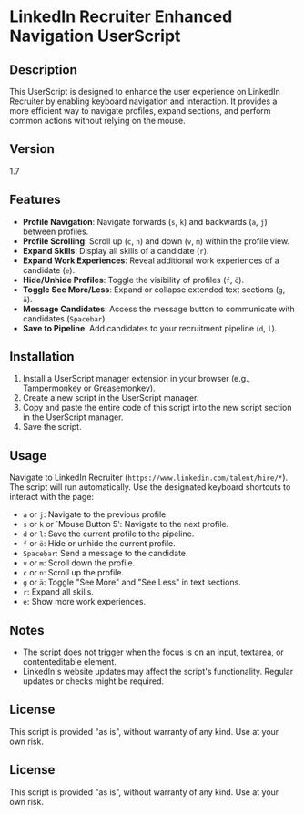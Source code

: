 # LinkedIn Recruiter Enhanced Navigation UserScript

## Description

This UserScript is designed to enhance the user experience on LinkedIn Recruiter by enabling keyboard navigation and interaction. It provides a more efficient way to navigate profiles, expand sections, and perform common actions without relying on the mouse.

## Version

1.7

## Features

- **Profile Navigation**: Navigate forwards (`s`, `k`) and backwards (`a`, `j`) between profiles.
- **Profile Scrolling**: Scroll up (`c`, `n`) and down (`v`, `m`) within the profile view.
- **Expand Skills**: Display all skills of a candidate (`r`).
- **Expand Work Experiences**: Reveal additional work experiences of a candidate (`e`).
- **Hide/Unhide Profiles**: Toggle the visibility of profiles (`f`, `ö`).
- **Toggle See More/Less**: Expand or collapse extended text sections (`g`, `ä`).
- **Message Candidates**: Access the message button to communicate with candidates (`Spacebar`).
- **Save to Pipeline**: Add candidates to your recruitment pipeline (`d`, `l`).

## Installation

1. Install a UserScript manager extension in your browser (e.g., Tampermonkey or Greasemonkey).
2. Create a new script in the UserScript manager.
3. Copy and paste the entire code of this script into the new script section in the UserScript manager.
4. Save the script.

## Usage

Navigate to LinkedIn Recruiter (`https://www.linkedin.com/talent/hire/*`). The script will run automatically. Use the designated keyboard shortcuts to interact with the page:

- `a` or `j`: Navigate to the previous profile.
- `s` or `k` or `Mouse Button 5': Navigate to the next profile.
- `d` or `l`: Save the current profile to the pipeline.
- `f` or `ö`: Hide or unhide the current profile.
- `Spacebar`: Send a message to the candidate.
- `v` or `m`: Scroll down the profile.
- `c` or `n`: Scroll up the profile.
- `g` or `ä`: Toggle "See More" and "See Less" in text sections.
- `r`: Expand all skills.
- `e`: Show more work experiences.

## Notes

- The script does not trigger when the focus is on an input, textarea, or contenteditable element.
- LinkedIn's website updates may affect the script's functionality. Regular updates or checks might be required.

## License

This script is provided "as is", without warranty of any kind. Use at your own risk.


## License

This script is provided "as is", without warranty of any kind. Use at your own risk.

